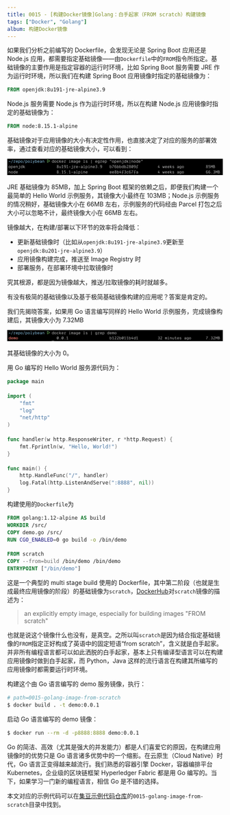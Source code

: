 ```yaml
---
title: 0015 - [构建Docker镜像]Golang：白手起家（FROM scratch）构建镜像
tags: ["Docker", "Golang"]
album: 构建Docker镜像
---
```


如果我们分析之前编写的 Dockerfile，会发现无论是 Spring Boot 应用还是 Node.js 应用，都需要指定基础镜像——由`Dockerfile`中的`FROM`指令所指定。基础镜像的主要作用是指定容器的运行时环境，比如 Spring Boot 服务需要 JRE 作为运行时环境，所以我们在构建 Spring Boot 应用镜像时指定的基础镜像为：

```dockerfile
FROM openjdk:8u191-jre-alpine3.9
```

Node.js 服务需要 Node.js 作为运行时环境，所以在构建 Node.js 应用镜像时指定的基础镜像为：

```dockerfile
FROM node:8.15.1-alpine
```

基础镜像对于应用镜像的大小有决定性作用，也直接决定了对应的服务的部署效率，通过查看对应的基础镜像大小，可以看到：

![](/assets/images/2019/0015/jdk-node-image-size.png)

JRE 基础镜像为 85MB，加上 Spring Boot 框架的依赖之后，即便我们构建一个最简单的 Hello World 示例服务，其镜像大小最终在 103MB；Node.js 示例服务的情况稍好，基础镜像大小在 66MB 左右，示例服务的代码经由 Parcel 打包之后大小可以忽略不计，最终镜像大小在 66MB 左右。

镜像越大，在构建/部署以下环节的效率将会降低：

- 更新基础镜像时（比如从`openjdk:8u191-jre-alpine3.9`更新至`openjdk:8u201-jre-alpine3.9`）
- 应用镜像构建完成，推送至 Image Registry 时
- 部署服务，在部署环境中拉取镜像时

究其根源，都是因为镜像越大，推送/拉取镜像的耗时就越多。

有没有极简的基础镜像以及基于极简基础镜像构建的应用呢？答案是肯定的。

我们先揭晓答案，如果用 Go 语言编写同样的 Hello World 示例服务，完成镜像构建后，其镜像大小为 7.32MB

![](/assets/images/2019/0015/golang-app-image-size.png)

其基础镜像的大小为 0。

<!--more-->

用 Go 编写的 Hello World 服务源代码为：

```go
package main

import (
	"fmt"
	"log"
	"net/http"
)

func handler(w http.ResponseWriter, r *http.Request) {
	fmt.Fprintln(w, "Hello, World!")
}

func main() {
	http.HandleFunc("/", handler)
	log.Fatal(http.ListenAndServe(":8888", nil))
}
```

构建使用的`Dockerfile`为

```dockerfile
FROM golang:1.12-alpine AS build
WORKDIR /src/
COPY demo.go /src/
RUN CGO_ENABLED=0 go build -o /bin/demo

FROM scratch
COPY --from=build /bin/demo /bin/demo
ENTRYPOINT ["/bin/demo"]
```

这是一个典型的 multi stage build 使用的 Dockerfile，其中第二阶段（也就是生成最终应用镜像的阶段）的基础镜像为`scratch`，[DockerHub](https://hub.docker.com/_/scratch)对`scratch`镜像的描述为：

> an explicitly empty image, especially for building images "FROM scratch"

也就是说这个镜像什么也没有，是真空。之所以叫`scratch`是因为结合指定基础镜像的`FROM`指定正好构成了英语中的固定短语“from scratch”，含义就是白手起家。并非所有编程语言都可以如此洒脱的白手起家，基本上只有编译型语言可以在构建应用镜像时做到白手起家，而 Python，Java 这样的流行语言在构建其所编写的应用镜像时都需要运行时环境。

构建这个由 Go 语言编写的 demo 服务镜像，执行：

```bash
# path=0015-golang-image-from-scratch
$ docker build . -t demo:0.0.1
```

启动 Go 语言编写的 demo 镜像：

```bash
$ docker run --rm -d -p8888:8888 demo:0.0.1
```

Go 的简洁、高效（尤其是强大的并发能力）都是人们喜爱它的原因，在构建应用镜像时的优势只是 Go 语言诸多优势中的一个缩影。在云原生（Cloud Native）时代，Go 语言正变得越来越流行。我们熟悉的容器引擎 Docker，容器编排平台 Kubernetes，企业级的区块链框架 Hyperledger Fabric 都是用 Go 编写的。当下，如果学习一门新的编程语言，相信 Go 是不错的选择。

本文对应的示例代码可以在[集豆示例代码仓库](https://github.com/polybean/polybean)的`0015-golang-image-from-scratch`目录中找到。
